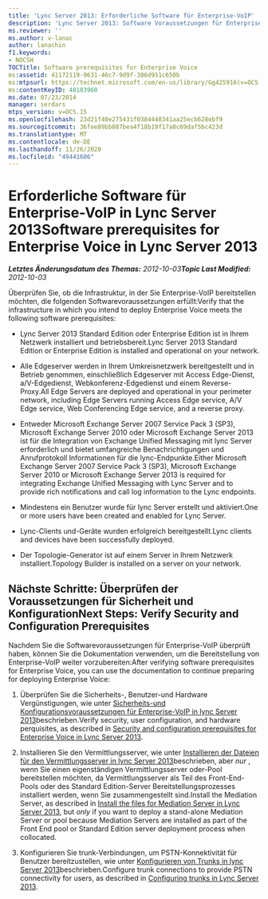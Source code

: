 ```yaml
---
title: 'Lync Server 2013: Erforderliche Software für Enterprise-VoIP'
description: 'Lync Server 2013: Software Voraussetzungen für Enterprise-VoIP'
ms.reviewer: ''
ms.author: v-lanac
author: lanachin
f1.keywords:
- NOCSH
TOCTitle: Software prerequisites for Enterprise Voice
ms:assetid: 41172119-9631-46c7-9d9f-386d951c650b
ms:mtpsurl: https://technet.microsoft.com/en-us/library/Gg425916(v=OCS.15)
ms:contentKeyID: 48183960
ms.date: 07/23/2014
manager: serdars
mtps_version: v=OCS.15
ms.openlocfilehash: 23d21f40e275431f0384448341aa25ecb628ebf9
ms.sourcegitcommit: 36fee89bb887bea4f18b19f17a8c69daf5bc423d
ms.translationtype: MT
ms.contentlocale: de-DE
ms.lasthandoff: 11/26/2020
ms.locfileid: "49441606"
---
```

# <a name="software-prerequisites-for-enterprise-voice-in-lync-server-2013"></a><span data-ttu-id="d27b7-103">Erforderliche Software für Enterprise-VoIP in Lync Server 2013</span><span class="sxs-lookup"><span data-stu-id="d27b7-103">Software prerequisites for Enterprise Voice in Lync Server 2013</span></span>

<div data-xmlns="http://www.w3.org/1999/xhtml">

<div class="topic" data-xmlns="http://www.w3.org/1999/xhtml" data-msxsl="urn:schemas-microsoft-com:xslt" data-cs="https://msdn.microsoft.com/">

<div data-asp="https://msdn2.microsoft.com/asp">



</div>

<div id="mainSection">

<div id="mainBody"><span data-ttu-id="d27b7-104">

<span> </span></span><span class="sxs-lookup"><span data-stu-id="d27b7-104">

<span> </span></span></span>

<span data-ttu-id="d27b7-105">_**Letztes Änderungsdatum des Themas:** 2012-10-03_</span><span class="sxs-lookup"><span data-stu-id="d27b7-105">_**Topic Last Modified:** 2012-10-03_</span></span>

<span data-ttu-id="d27b7-106">Überprüfen Sie, ob die Infrastruktur, in der Sie Enterprise-VoIP bereitstellen möchten, die folgenden Softwarevoraussetzungen erfüllt:</span><span class="sxs-lookup"><span data-stu-id="d27b7-106">Verify that the infrastructure in which you intend to deploy Enterprise Voice meets the following software prerequisites:</span></span>

  - <span data-ttu-id="d27b7-107">Lync Server 2013 Standard Edition oder Enterprise Edition ist in Ihrem Netzwerk installiert und betriebsbereit.</span><span class="sxs-lookup"><span data-stu-id="d27b7-107">Lync Server 2013 Standard Edition or Enterprise Edition is installed and operational on your network.</span></span>

  - <span data-ttu-id="d27b7-108">Alle Edgeserver werden in Ihrem Umkreisnetzwerk bereitgestellt und in Betrieb genommen, einschließlich Edgeserver mit Access Edge-Dienst, a/V-Edgedienst, Webkonferenz-Edgedienst und einem Reverse-Proxy.</span><span class="sxs-lookup"><span data-stu-id="d27b7-108">All Edge Servers are deployed and operational in your perimeter network, including Edge Servers running Access Edge service, A/V Edge service, Web Conferencing Edge service, and a reverse proxy.</span></span>

  - <span data-ttu-id="d27b7-109">Entweder Microsoft Exchange Server 2007 Service Pack 3 (SP3), Microsoft Exchange Server 2010 oder Microsoft Exchange Server 2013 ist für die Integration von Exchange Unified Messaging mit lync Server erforderlich und bietet umfangreiche Benachrichtigungen und Anrufprotokoll Informationen für die lync-Endpunkte.</span><span class="sxs-lookup"><span data-stu-id="d27b7-109">Either Microsoft Exchange Server 2007 Service Pack 3 (SP3), Microsoft Exchange Server 2010 or Microsoft Exchange Server 2013 is required for integrating Exchange Unified Messaging with Lync Server and to provide rich notifications and call log information to the Lync endpoints.</span></span>

  - <span data-ttu-id="d27b7-110">Mindestens ein Benutzer wurde für lync Server erstellt und aktiviert.</span><span class="sxs-lookup"><span data-stu-id="d27b7-110">One or more users have been created and enabled for Lync Server.</span></span>

  - <span data-ttu-id="d27b7-111">Lync-Clients und-Geräte wurden erfolgreich bereitgestellt.</span><span class="sxs-lookup"><span data-stu-id="d27b7-111">Lync clients and devices have been successfully deployed.</span></span>

  - <span data-ttu-id="d27b7-112">Der Topologie-Generator ist auf einem Server in Ihrem Netzwerk installiert.</span><span class="sxs-lookup"><span data-stu-id="d27b7-112">Topology Builder is installed on a server on your network.</span></span>

<div>

## <a name="next-steps-verify-security-and-configuration-prerequisites"></a><span data-ttu-id="d27b7-113">Nächste Schritte: Überprüfen der Voraussetzungen für Sicherheit und Konfiguration</span><span class="sxs-lookup"><span data-stu-id="d27b7-113">Next Steps: Verify Security and Configuration Prerequisites</span></span>

<span data-ttu-id="d27b7-114">Nachdem Sie die Softwarevoraussetzungen für Enterprise-VoIP überprüft haben, können Sie die Dokumentation verwenden, um die Bereitstellung von Enterprise-VoIP weiter vorzubereiten:</span><span class="sxs-lookup"><span data-stu-id="d27b7-114">After verifying software prerequisites for Enterprise Voice, you can use the documentation to continue preparing for deploying Enterprise Voice:</span></span>

1.  <span data-ttu-id="d27b7-115">Überprüfen Sie die Sicherheits-, Benutzer-und Hardware Vergünstigungen, wie unter [Sicherheits-und Konfigurationsvoraussetzungen für Enterprise-VoIP in lync Server 2013](lync-server-2013-security-and-configuration-prerequisites-for-enterprise-voice.md)beschrieben.</span><span class="sxs-lookup"><span data-stu-id="d27b7-115">Verify security, user configuration, and hardware perquisites, as described in [Security and configuration prerequisites for Enterprise Voice in Lync Server 2013](lync-server-2013-security-and-configuration-prerequisites-for-enterprise-voice.md).</span></span>

2.  <span data-ttu-id="d27b7-116">Installieren Sie den Vermittlungsserver, wie unter [Installieren der Dateien für den Vermittlungsserver in lync Server 2013](lync-server-2013-install-the-files-for-mediation-server.md)beschrieben, aber *nur* , wenn Sie einen eigenständigen Vermittlungsserver oder-Pool bereitstellen möchten, da Vermittlungsserver als Teil des Front-End-Pools oder des Standard Edition-Server Bereitstellungsprozesses installiert werden, wenn Sie zusammengestellt sind.</span><span class="sxs-lookup"><span data-stu-id="d27b7-116">Install the Mediation Server, as described in [Install the files for Mediation Server in Lync Server 2013](lync-server-2013-install-the-files-for-mediation-server.md), but *only* if you want to deploy a stand-alone Mediation Server or pool because Mediation Servers are installed as part of the Front End pool or Standard Edition server deployment process when collocated.</span></span>

3.  <span data-ttu-id="d27b7-117">Konfigurieren Sie trunk-Verbindungen, um PSTN-Konnektivität für Benutzer bereitzustellen, wie unter [Konfigurieren von Trunks in lync Server 2013](lync-server-2013-configuring-trunks.md)beschrieben.</span><span class="sxs-lookup"><span data-stu-id="d27b7-117">Configure trunk connections to provide PSTN connectivity for users, as described in [Configuring trunks in Lync Server 2013](lync-server-2013-configuring-trunks.md).</span></span>

<span data-ttu-id="d27b7-118"></div>

</div>

<span> </span>

</div>

</div>

</span><span class="sxs-lookup"><span data-stu-id="d27b7-118"></div>

</div>

<span> </span>

</div>

</div>

</span></span></div>

